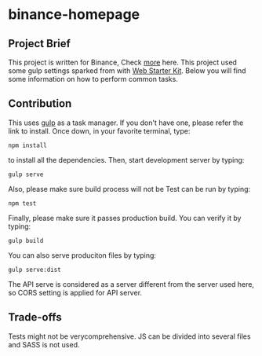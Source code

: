 # binance-homepage

## Project Brief
This project is written for Binance, Check [more](/NOTE.md) here.
This project used some gulp settings sparked from with [Web Starter Kit](https://github.com/google/web-starter-kit).
Below you will find some information on how to perform common tasks.<br>

## Contribution

This uses [gulp](https://gulpjs.com/) as a task manager. If you don't have one, please refer the link to install.
Once down, in your favorite terminal, type:

```
npm install
```

to install all the dependencies. Then, start development server by typing:

```
gulp serve
```

Also, please make sure build process will not be Test can be run by typing:

```
npm test
```

Finally, please make sure it passes production build. You can verify it by typing:

```
gulp build
```


You can also serve produciton files by typing:

```
gulp serve:dist
```

The API serve is considered as a server different from the server used here, so CORS setting is applied for API server.


## Trade-offs
Tests might not be verycomprehensive. JS can be divided into several files and SASS is not used.
